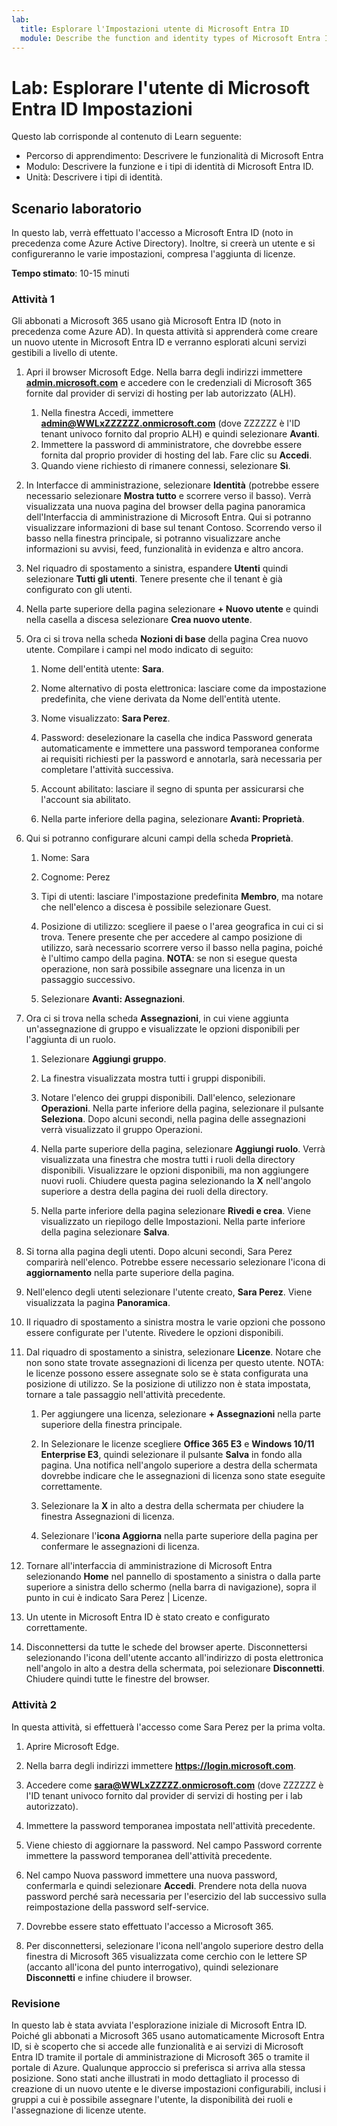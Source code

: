 ```yaml
---
lab:
  title: Esplorare l'Impostazioni utente di Microsoft Entra ID
  module: Describe the function and identity types of Microsoft Entra ID
---
```


# Lab: Esplorare l'utente di Microsoft Entra ID Impostazioni

Questo lab corrisponde al contenuto di Learn seguente:

- Percorso di apprendimento: Descrivere le funzionalità di Microsoft Entra
- Modulo: Descrivere la funzione e i tipi di identità di Microsoft Entra ID.
- Unità: Descrivere i tipi di identità.

## Scenario laboratorio

In questo lab, verrà effettuato l'accesso a Microsoft Entra ID (noto in precedenza come Azure Active Directory).  Inoltre, si creerà un utente e si configureranno le varie impostazioni, compresa l'aggiunta di licenze.  

**Tempo stimato**: 10-15 minuti

### Attività 1

Gli abbonati a Microsoft 365 usano già Microsoft Entra ID (noto in precedenza come Azure AD).  In questa attività si apprenderà come creare un nuovo utente in Microsoft Entra ID e verranno esplorati alcuni servizi gestibili a livello di utente.

1. Apri il browser Microsoft Edge. Nella barra degli indirizzi immettere **[admin.microsoft.com](https://admin.microsoft.com)** e accedere con le credenziali di Microsoft 365 fornite dal provider di servizi di hosting per lab autorizzato (ALH).
    1. Nella finestra Accedi, immettere **admin@WWLxZZZZZZ.onmicrosoft.com** (dove ZZZZZZ è l'ID tenant univoco fornito dal proprio ALH) e quindi selezionare **Avanti**.
    1. Immettere la password di amministratore, che dovrebbe essere fornita dal proprio provider di hosting del lab. Fare clic su **Accedi**.
    1. Quando viene richiesto di rimanere connessi, selezionare **Sì**.

1. In Interfacce di amministrazione, selezionare **Identità** (potrebbe essere necessario selezionare **Mostra tutto** e scorrere verso il basso).  Verrà visualizzata una nuova pagina del browser della pagina panoramica dell'Interfaccia di amministrazione di Microsoft Entra. Qui si potranno visualizzare informazioni di base sul tenant Contoso. Scorrendo verso il basso nella finestra principale, si potranno visualizzare anche informazioni su avvisi, feed, funzionalità in evidenza e altro ancora.

1. Nel riquadro di spostamento a sinistra, espandere **Utenti** quindi selezionare **Tutti gli utenti**. Tenere presente che il tenant è già configurato con gli utenti.

1. Nella parte superiore della pagina selezionare **+ Nuovo utente** e quindi nella casella a discesa selezionare **Crea nuovo utente**.

1. Ora ci si trova nella scheda **Nozioni di base** della pagina Crea nuovo utente. Compilare i campi nel modo indicato di seguito:
    1. Nome dell'entità utente: **Sara**.

    1. Nome alternativo di posta elettronica: lasciare come da impostazione predefinita, che viene derivata da Nome dell'entità utente.

    1. Nome visualizzato: **Sara Perez**.

    1. Password: deselezionare la casella che indica Password generata automaticamente e immettere una password temporanea conforme ai requisiti richiesti per la password e annotarla, sarà necessaria per completare l'attività successiva.

    1. Account abilitato: lasciare il segno di spunta per assicurarsi che l'account sia abilitato.

    1. Nella parte inferiore della pagina, selezionare **Avanti: Proprietà**.

1. Qui si potranno configurare alcuni campi della scheda **Proprietà**.

    1. Nome: Sara

    1. Cognome: Perez

    1. Tipi di utenti: lasciare l'impostazione predefinita **Membro**, ma notare che nell'elenco a discesa è possibile selezionare Guest.

    1. Posizione di utilizzo: scegliere il paese o l'area geografica in cui ci si trova.  Tenere presente che per accedere al campo posizione di utilizzo, sarà necessario scorrere verso il basso nella pagina, poiché è l'ultimo campo della pagina.  **NOTA**: se non si esegue questa operazione, non sarà possibile assegnare una licenza in un passaggio successivo.

    1. Selezionare **Avanti: Assegnazioni**.

1. Ora ci si trova nella scheda **Assegnazioni**, in cui viene aggiunta un'assegnazione di gruppo e visualizzate le opzioni disponibili per l'aggiunta di un ruolo.

    1. Selezionare **Aggiungi gruppo**.

    1. La finestra visualizzata mostra tutti i gruppi disponibili.  

    1. Notare l'elenco dei gruppi disponibili.  Dall'elenco, selezionare **Operazioni**.  Nella parte inferiore della pagina, selezionare il pulsante **Seleziona**.  Dopo alcuni secondi, nella pagina delle assegnazioni verrà visualizzato il gruppo Operazioni.

    1. Nella parte superiore della pagina, selezionare **Aggiungi ruolo**.  Verrà visualizzata una finestra che mostra tutti i ruoli della directory disponibili.  Visualizzare le opzioni disponibili, ma non aggiungere nuovi ruoli.  Chiudere questa pagina selezionando la **X** nell'angolo superiore a destra della pagina dei ruoli della directory.
    1. Nella parte inferiore della pagina selezionare **Rivedi e crea**. Viene visualizzato un riepilogo delle Impostazioni.  Nella parte inferiore della pagina selezionare **Salva**.

1. Si torna alla pagina degli utenti.  Dopo alcuni secondi, Sara Perez comparirà nell'elenco.  Potrebbe essere necessario selezionare l'icona di **aggiornamento** nella parte superiore della pagina.

1. Nell'elenco degli utenti selezionare l'utente creato, **Sara Perez**.  Viene visualizzata la pagina **Panoramica**.

1. Il riquadro di spostamento a sinistra mostra le varie opzioni che possono essere configurate per l'utente. Rivedere le opzioni disponibili.

1. Dal riquadro di spostamento a sinistra, selezionare **Licenze**.  Notare che non sono state trovate assegnazioni di licenza per questo utente.  NOTA: le licenze possono essere assegnate solo se è stata configurata una posizione di utilizzo. Se la posizione di utilizzo non è stata impostata, tornare a tale passaggio nell'attività precedente.

    1. Per aggiungere una licenza, selezionare **+ Assegnazioni** nella parte superiore della finestra principale.

    1. In Selezionare le licenze scegliere **Office 365 E3** e **Windows 10/11 Enterprise E3**, quindi selezionare il pulsante **Salva** in fondo alla pagina. Una notifica nell'angolo superiore a destra della schermata dovrebbe indicare che le assegnazioni di licenza sono state eseguite correttamente.

    1. Selezionare la **X** in alto a destra della schermata per chiudere la finestra Assegnazioni di licenza.

    1. Selezionare l'**icona Aggiorna** nella parte superiore della pagina per confermare le assegnazioni di licenza.

1. Tornare all'interfaccia di amministrazione di Microsoft Entra selezionando **Home** nel pannello di spostamento a sinistra o dalla parte superiore a sinistra dello schermo (nella barra di navigazione), sopra il punto in cui è indicato Sara Perez | Licenze.

1. Un utente in Microsoft Entra ID è stato creato e configurato correttamente.

1. Disconnettersi da tutte le schede del browser aperte. Disconnettersi selezionando l'icona dell'utente accanto all'indirizzo di posta elettronica nell'angolo in alto a destra della schermata, poi selezionare **Disconnetti**. Chiudere quindi tutte le finestre del browser.

### Attività 2

In questa attività, si effettuerà l'accesso come Sara Perez per la prima volta.

1. Aprire Microsoft Edge.

2. Nella barra degli indirizzi immettere **https://login.microsoft.com**.

3. Accedere come **sara@WWLxZZZZZ.onmicrosoft.com** (dove ZZZZZZ è l'ID tenant univoco fornito dal provider di servizi di hosting per i lab autorizzato).
4. Immettere la password temporanea impostata nell'attività precedente.

5. Viene chiesto di aggiornare la password. Nel campo Password corrente immettere la password temporanea dell'attività precedente.

6. Nel campo Nuova password immettere una nuova password, confermarla e quindi selezionare **Accedi**.  Prendere nota della nuova password perché sarà necessaria per l'esercizio del lab successivo sulla reimpostazione della password self-service.

7. Dovrebbe essere stato effettuato l'accesso a Microsoft 365.

8. Per disconnettersi, selezionare l'icona nell'angolo superiore destro della finestra di Microsoft 365 visualizzata come cerchio con le lettere SP (accanto all'icona del punto interrogativo), quindi selezionare **Disconnetti** e infine chiudere il browser.

### Revisione

In questo lab è stata avviata l'esplorazione iniziale di Microsoft Entra ID. Poiché gli abbonati a Microsoft 365 usano automaticamente Microsoft Entra ID, si è scoperto che si accede alle funzionalità e ai servizi di Microsoft Entra ID tramite il portale di amministrazione di Microsoft 365 o tramite il portale di Azure.  Qualunque approccio si preferisca si arriva alla stessa posizione.  Sono stati anche illustrati in modo dettagliato il processo di creazione di un nuovo utente e le diverse impostazioni configurabili, inclusi i gruppi a cui è possibile assegnare l'utente, la disponibilità dei ruoli e l'assegnazione di licenze utente.
